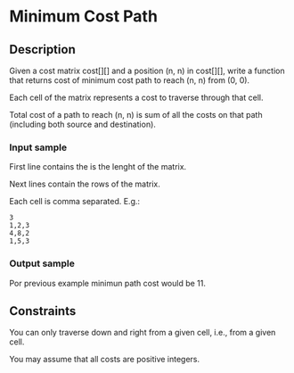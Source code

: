 # Minimum Cost Path
## Description
Given a cost matrix cost[][] and a position (n, n) in cost[][], write a function that returns cost of minimum cost path to reach (n, n) from (0, 0).

Each cell of the matrix represents a cost to traverse through that cell.

Total cost of a path to reach (n, n) is sum of all the costs on that path (including both source and destination).

### Input sample

First line contains the  is the lenght of the matrix.

Next lines contain the rows of the matrix.

Each cell is comma separated. E.g.:
```
3
1,2,3
4,8,2
1,5,3
```
### Output sample

Por previous example minimun path cost would be 11.

## Constraints
You can only traverse down and right from a given cell, i.e., from a given cell.

You may assume that all costs are positive integers.
